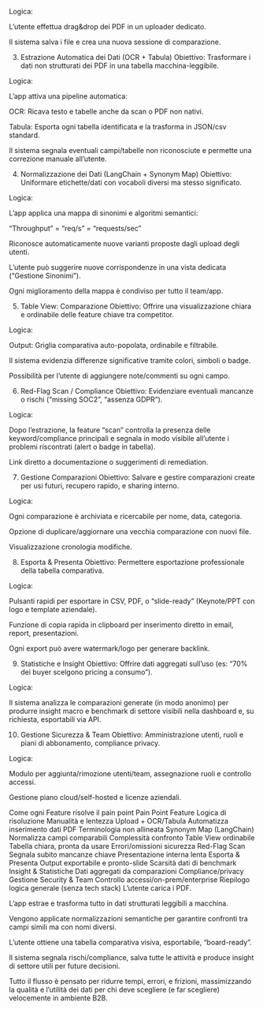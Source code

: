 Logica:

L’utente effettua drag&drop dei PDF in un uploader dedicato.

Il sistema salva i file e crea una nuova sessione di comparazione.

3. Estrazione Automatica dei Dati (OCR + Tabula)
Obiettivo: Trasformare i dati non strutturati dei PDF in una tabella macchina-leggibile.

Logica:

L’app attiva una pipeline automatica:

OCR: Ricava testo e tabelle anche da scan o PDF non nativi.

Tabula: Esporta ogni tabella identificata e la trasforma in JSON/csv standard.

Il sistema segnala eventuali campi/tabelle non riconosciute e permette una correzione manuale all’utente.

4. Normalizzazione dei Dati (LangChain + Synonym Map)
Obiettivo: Uniformare etichette/dati con vocaboli diversi ma stesso significato.

Logica:

L’app applica una mappa di sinonimi e algoritmi semantici:

“Throughput” = “req/s” = “requests/sec”

Riconosce automaticamente nuove varianti proposte dagli upload degli utenti.

L’utente può suggerire nuove corrispondenze in una vista dedicata (“Gestione Sinonimi”).

Ogni miglioramento della mappa è condiviso per tutto il team/app.

5. Table View: Comparazione
Obiettivo: Offrire una visualizzazione chiara e ordinabile delle feature chiave tra competitor.

Logica:

Output: Griglia comparativa auto-popolata, ordinabile e filtrabile.

Il sistema evidenzia differenze significative tramite colori, simboli o badge.

Possibilità per l’utente di aggiungere note/commenti su ogni campo.

6. Red-Flag Scan / Compliance
Obiettivo: Evidenziare eventuali mancanze o rischi (“missing SOC2”, “assenza GDPR”).

Logica:

Dopo l’estrazione, la feature “scan” controlla la presenza delle keyword/compliance principali e segnala in modo visibile all’utente i problemi riscontrati (alert o badge in tabella).

Link diretto a documentazione o suggerimenti di remediation.

7. Gestione Comparazioni
Obiettivo: Salvare e gestire comparazioni create per usi futuri, recupero rapido, e sharing interno.

Logica:

Ogni comparazione è archiviata e ricercabile per nome, data, categoria.

Opzione di duplicare/aggiornare una vecchia comparazione con nuovi file.

Visualizzazione cronologia modifiche.

8. Esporta & Presenta
Obiettivo: Permettere esportazione professionale della tabella comparativa.

Logica:

Pulsanti rapidi per esportare in CSV, PDF, o “slide-ready” (Keynote/PPT con logo e template aziendale).

Funzione di copia rapida in clipboard per inserimento diretto in email, report, presentazioni.

Ogni export può avere watermark/logo per generare backlink.

9. Statistiche e Insight
Obiettivo: Offrire dati aggregati sull’uso (es: “70% dei buyer scelgono pricing a consumo”).

Logica:

Il sistema analizza le comparazioni generate (in modo anonimo) per produrre insight macro e benchmark di settore visibili nella dashboard e, su richiesta, esportabili via API.

10. Gestione Sicurezza & Team
Obiettivo: Amministrazione utenti, ruoli e piani di abbonamento, compliance privacy.

Logica:

Modulo per aggiunta/rimozione utenti/team, assegnazione ruoli e controllo accessi.

Gestione piano cloud/self-hosted e licenze aziendali.

Come ogni Feature risolve il pain point
Pain Point	Feature	Logica di risoluzione
Manualità e lentezza	Upload + OCR/Tabula	Automatizza inserimento dati PDF
Terminologia non allineata	Synonym Map (LangChain)	Normalizza campi comparabili
Complessità confronto	Table View ordinabile	Tabella chiara, pronta da usare
Errori/omissioni sicurezza	Red-Flag Scan	Segnala subito mancanze chiave
Presentazione interna lenta	Esporta & Presenta	Output exportabile e pronto-slide
Scarsità dati di benchmark	Insight & Statistiche	Dati aggregati da comparazioni
Compliance/privacy	Gestione Security & Team	Controllo accessi/on-prem/enterprise
Riepilogo logica generale (senza tech stack)
L’utente carica i PDF.

L’app estrae e trasforma tutto in dati strutturati leggibili a macchina.

Vengono applicate normalizzazioni semantiche per garantire confronti tra campi simili ma con nomi diversi.

L’utente ottiene una tabella comparativa visiva, esportabile, “board-ready”.

Il sistema segnala rischi/compliance, salva tutte le attività e produce insight di settore utili per future decisioni.

Tutto il flusso è pensato per ridurre tempi, errori, e frizioni, massimizzando la qualità e l’utilità dei dati per chi deve scegliere (e far scegliere) velocemente in ambiente B2B.
